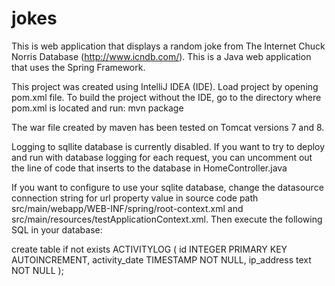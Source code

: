 # jokes

This is web application that displays a random joke from The Internet Chuck
Norris Database (http://www.icndb.com/). This is a Java web application 
that uses the Spring Framework.

This project was created using IntelliJ IDEA (IDE). Load project by opening
pom.xml file. To build the project without the IDE, go to the directory where
pom.xml is located and run: mvn package

The war file created by maven has been tested on Tomcat versions 7 and 8. 

Logging to sqllite database is currently disabled. If you want to try to 
deploy and run with database logging for each request, you can uncomment out
the line of code that inserts to the database in HomeController.java

If you want to configure to use your sqlite database, change the datasource 
connection string for url property value in source code path
src/main/webapp/WEB-INF/spring/root-context.xml and
src/main/resources/testApplicationContext.xml. Then execute the following SQL
in your database:

create table if not exists ACTIVITYLOG (
         id INTEGER PRIMARY KEY AUTOINCREMENT,
         activity_date TIMESTAMP NOT NULL,
         ip_address text NOT NULL
        );












